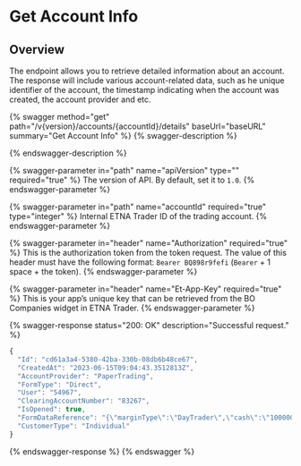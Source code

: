 # Get Account Info

## Overview

The endpoint allows you to retrieve detailed information about an account. The response will include various account-related data, such as he unique identifier of the account, the timestamp indicating when the account was created, the account provider and etc.

{% swagger method="get" path="/v{version}/accounts/{accountId}/details" baseUrl="baseURL" summary="Get Account Info" %}
{% swagger-description %}

{% endswagger-description %}

{% swagger-parameter in="path" name="apiVersion" type="" required="true" %}
The version of API. By default, set it to `1.0`.
{% endswagger-parameter %}

{% swagger-parameter in="path" name="accountId" required="true" type="integer" %}
Internal ETNA Trader ID of the trading account.
{% endswagger-parameter %}

{% swagger-parameter in="header" name="Authorization" required="true" %}
This is the authorization token from the token request. The value of this header must have the following format: `Bearer BQ898r9fefi` (`Bearer` + 1 space + the token).
{% endswagger-parameter %}

{% swagger-parameter in="header" name="Et-App-Key" required="true" %}
This is your app’s unique key that can be retrieved from the BO Companies widget in ETNA Trader.
{% endswagger-parameter %}

{% swagger-response status="200: OK" description="Successful request." %}
```javascript
{
  "Id": "cd61a3a4-5380-42ba-330b-08db6b48ce67",
  "CreatedAt": "2023-06-15T09:04:43.3512813Z",
  "AccountProvider": "PaperTrading",
  "FormType": "Direct",
  "User": "54967",
  "ClearingAccountNumber": "83267",
  "IsOpened": true,
  "FormDataReference": "{\"marginType\":\"DayTrader\",\"cash\":\"100000\"}",
  "CustomerType": "Individual"
}
```
{% endswagger-response %}
{% endswagger %}
